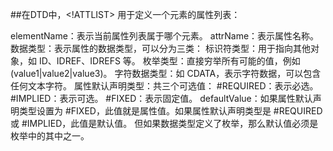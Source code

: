 ##在DTD中，<!ATTLIST> 用于定义一个元素的属性列表：

elementName：表示当前属性列表属于哪个元素。
attrName：表示属性名称。
数据类型：表示属性的数据类型，可以分为三类：
    标识符类型：用于指向其他对象，如 ID、IDREF、IDREFS 等。
    枚举类型：直接穷举所有可能的值，例如 (value1|value2|value3)。
    字符数据类型：如 CDATA，表示字符数据，可以包含任何文本字符。
属性默认声明类型：共三个可选值：
    #REQUIRED：表示必选。
    #IMPLIED：表示可选。
    #FIXED：表示固定值。
defaultValue：如果属性默认声明类型设置为 #FIXED，此值就是属性值。如果属性默认声明类型是 #REQUIRED 或 #IMPLIED，此值是默认值。
但如果数据类型定义了枚举，那么默认值必须是枚举中的其中之一。

